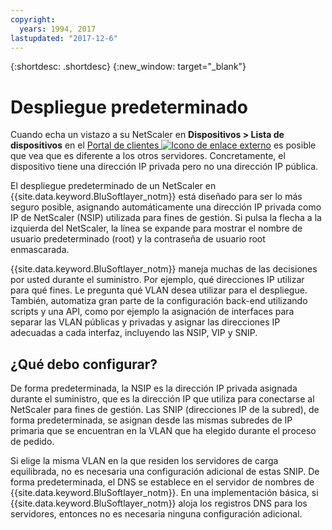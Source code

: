 ```yaml
---
copyright:
  years: 1994, 2017
lastupdated: "2017-12-6"
---
```


{:shortdesc: .shortdesc}
{:new_window: target="_blank"}

# Despliegue predeterminado

Cuando echa un vistazo a su NetScaler en **Dispositivos > Lista de dispositivos** en el [Portal de clientes ![Icono de enlace externo](../../icons/launch-glyph.svg "Icono de enlace externo")](https://control.softlayer.com/) es posible que vea que es diferente a los otros servidores. Concretamente, el dispositivo tiene una dirección IP privada pero no una dirección IP pública.

El despliegue predeterminado de un NetScaler en {{site.data.keyword.BluSoftlayer_notm}} está diseñado para ser lo más seguro posible, asignando automáticamente una dirección IP privada como IP de NetScaler (NSIP) utilizada para fines de gestión. Si pulsa la flecha a la izquierda del NetScaler, la línea se expande para mostrar el nombre de usuario predeterminado (root) y la contraseña de usuario root enmascarada. 

{{site.data.keyword.BluSoftlayer_notm}} maneja muchas de las decisiones por usted durante el suministro. Por ejemplo, qué direcciones IP utilizar para qué fines. Le pregunta qué VLAN desea utilizar para el despliegue. También, automatiza gran parte de la configuración back-end utilizando scripts y una API, como por ejemplo la asignación de interfaces para separar las VLAN públicas y privadas y asignar las direcciones IP adecuadas a cada interfaz, incluyendo las NSIP, VIP y SNIP.

## ¿Qué debo configurar?

De forma predeterminada, la NSIP es la dirección IP privada asignada durante el suministro, que es la dirección IP que utiliza para conectarse al NetScaler para fines de gestión. Las SNIP (direcciones IP de la subred), de forma predeterminada, se asignan desde las mismas subredes de IP primaria que se encuentran en la VLAN que ha elegido durante el proceso de pedido. 

Si elige la misma VLAN en la que residen los servidores de carga equilibrada, no es necesaria una configuración adicional de estas SNIP. De forma predeterminada, el DNS se establece en el servidor de nombres de {{site.data.keyword.BluSoftlayer_notm}}. En una implementación básica, si {{site.data.keyword.BluSoftlayer_notm}} aloja los registros DNS para los servidores, entonces no es necesaria ninguna configuración adicional.
